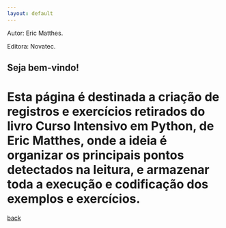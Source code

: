 ```yaml
---
layout: default
---
```


Autor: Eric Matthes.

Editora: Novatec.

## Seja bem-vindo!

# Esta página é destinada a criação de registros e exercícios retirados do livro Curso Intensivo em Python, de Eric Matthes, onde a ideia é organizar os principais pontos detectados na leitura, e armazenar toda a execução e codificação dos exemplos e exercícios.

[back](./)
